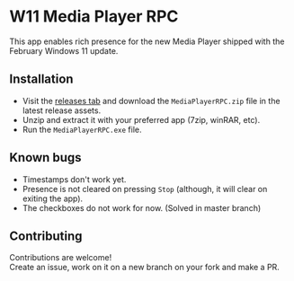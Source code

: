 # W11 Media Player RPC

This app enables rich presence for the new Media Player shipped with the February  Windows 11 update.

## Installation

- Visit the [releases tab](https://github.com/dhzdhd/W11-MediaPlayerRPC/releases) and download the `MediaPlayerRPC.zip` file in the latest release assets.
- Unzip and extract it with your preferred app (7zip, winRAR, etc).
- Run the `MediaPlayerRPC.exe` file.

## Known bugs
- Timestamps don't work yet.
- Presence is not cleared on pressing `Stop` (although, it will clear on exiting the app).
- The checkboxes do not work for now. (Solved in master branch)

## Contributing
Contributions are welcome! \
Create an issue, work on it on a new branch on your fork and make a PR.
